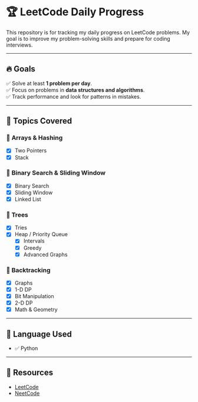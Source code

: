 # 🏆 LeetCode Daily Progress  

This repository is for tracking my daily progress on LeetCode problems. My goal is to improve my problem-solving skills and prepare for coding interviews.  

---

## 🔥 **Goals**
✅ Solve at least **1 problem per day**.  
✅ Focus on problems in **data structures and algorithms**.  
✅ Track performance and look for patterns in mistakes.  

---

## 💪 **Topics Covered**
### 🔴 **Arrays & Hashing**
- [x] Two Pointers  
- [x] Stack  

### 🔵 **Binary Search & Sliding Window**
- [x] Binary Search  
- [x] Sliding Window  
- [x] Linked List  

### 🌳 **Trees**
- [x] Tries  
- [x] Heap / Priority Queue  
    - [x] Intervals  
    - [x] Greedy  
    - [x] Advanced Graphs  

### 🔵 **Backtracking**
- [x] Graphs  
- [x] 1-D DP  
- [x] Bit Manipulation  
- [x] 2-D DP  
- [x] Math & Geometry  

---

## 🚀 **Language Used**
- ✅ Python  

---

## 🌟 **Resources**
- [LeetCode](https://leetcode.com/)  
- [NeetCode](https://neetcode.io/)  
